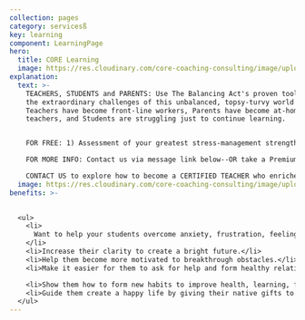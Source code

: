```yaml
---
collection: pages
category: servicesß
key: learning
component: LearningPage
hero:
  title: CORE Learning
  image: https://res.cloudinary.com/core-coaching-consulting/image/upload/v1596493058/pexels-pixabay-161154_uftaqi.jpg
explanation:
  text: >-
    TEACHERS, STUDENTS and PARENTS: Use The Balancing Act's proven tools to meet
    the extraordinary challenges of this unbalanced, topsy-turvy world where
    Teachers have become front-line workers, Parents have become at-home
    teachers, and Students are struggling just to continue learning. 


    FOR FREE: 1) Assessment of your greatest stress-management strength & weakness; 2) Special Learning report; 3) instructional video. 

    FOR MORE INFO: Contact us via message link below--OR take a Premium Profile to get a full report on your personal strengths and weaknesses...attend our special seminars for adults in transition...or sign up for our life-changing implementation program. 

    CONTACT US to explore how to become a CERTIFIED TEACHER who enriches your students with The Compass Course and other Core Learning programs.
  image: https://res.cloudinary.com/core-coaching-consulting/image/upload/v1600804117/abdelkader-ft-CcZzQcYGYC4-unsplash_jvaahu.jpg
benefits: >-
  

  <ul>
    <li>
      Want to help your students overcome anxiety, frustration, feeling stuck.
    </li>
    <li>Increase their clarity to create a bright future.</li>
    <li>Help them become more motivated to breakthrough obstacles.</li>
    <li>Make it easier for them to ask for help and form healthy relationships.</li>

    <li>Show them how to form new habits to improve health, learning, finances.</li>
    <li>Guide them create a happy life by giving their native gifts to the world.</li>
  </ul>
---
```

